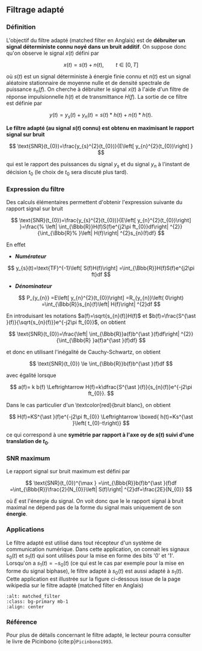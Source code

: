 ## Filtrage adapté

### Définition

L'objectif du filtre adapté (matched filter en Anglais) est de **débruiter un signal déterministe connu noyé dans un bruit additif**. On suppose donc qu'on observe le signal $x(t)$ défini par

$$
x(t)=s(t)+n(t),\qquad t\in \left[ 0,T\right] 
$$

où $s(t)$ est un signal déterministe à énergie finie connu et $n(t)$ est un signal aléatoire stationnaire de moyenne nulle et de densité spectrale de puissance $s_n(f)$. On cherche à débruiter le signal $x(t)$ à l'aide d'un filtre de réponse impulsionnelle $h(t)$ et de transmittance $H(f)$. La sortie de ce filtre est définie par

$$
y(t) =y_{s}(t)+y_{n}(t) =s(t)\ast h(t)+n(t)\ast h(t).
$$

**Le filtre adapté (au signal $s(t)$ connu) est obtenu en maximisant le rapport signal sur bruit**

$$
\text{SNR}(t_{0})=\frac{y_{s}^{2}(t_{0})}{E\left[ y_{n}^{2}(t_{0})\right] } 
$$

qui est le rapport des puissances du signal $y_s$ et du signal $y_n$ à l'instant de décision $t_0$ (le choix de $t_0$ sera discuté plus tard).

### Expression du filtre

Des calculs élémentaires permettent d'obtenir l'expression suivante du rapport signal sur bruit

$$
\text{SNR}(t_{0})=\frac{y_{s}^{2}(t_{0})}{E\left[ y_{n}^{2}(t_{0})\right] }=\frac{%
\left| \int_{\Bbb{R}}H(f)S(f)e^{j2\pi ft_{0}}df\right| ^{2}}{\int_{\Bbb{R}%
}\left| H(f)\right| ^{2}s_{n}(f)df} 
$$

En effet

- ***Numérateur***

$$
y_{s}(t)=\text{TF}^{-1}\left[ S(f)H(f)\right] =\int_{\Bbb{R}}H(f)S(f)e^{j2\pi ft}df
$$

- ***Dénominateur***

$$
P_{y_{n}} =E\left[ y_{n}^{2}(t_{0})\right] =R_{y_{n}}\left( 0\right)  
=\int_{\Bbb{R}}s_{n}(f)\left| H(f)\right| ^{2}df
$$

En introduisant les notations $a(f)=\sqrt{s_{n}(f)}H(f)$ et $b(f)=\frac{S^{\ast }(f)}{\sqrt{s_{n}(f)}}e^{-j2\pi ft_{0}}$, on obtient

$$
\text{SNR}(t_{0})=\frac{\left| \int_{\Bbb{R}}a(f)b^{\ast }(f)df\right| ^{2}}{\int_{\Bbb{R}
}a(f)a^{\ast }(f)df}
$$

et donc en utilisant l'inégalité de Cauchy-Schwartz, on obtient

$$
\text{SNR}(t_{0}) \le \int_{\Bbb{R}}b(f)b^{\ast }(f)df
$$

avec égalité lorsque

$$
a(f)= k b(f) \Leftrightarrow H(f)=k\dfrac{S^{\ast }(f)}{s_{n}(f)}e^{-j2\pi ft_{0}}.
$$

Dans le cas particulier d'un \textcolor{red}{bruit blanc}, on obtient

$$
H(f)=KS^{\ast }(f)e^{-j2\pi ft_{0}}  \Leftrightarrow  \boxed{ h(t)=Ks^{\ast }\left( t_{0}-t\right)}
$$

ce qui correspond à une **symétrie par rapport à l'axe oy de $s(t)$ suivi d'une translation de $t_0$**. 

### SNR maximum

Le rapport signal sur bruit maximum est défini par

$$
\text{SNR}(t_{0})^{\max } =\int_{\Bbb{R}}b(f)b^{\ast }(f)df =\int_{\Bbb{R}}\frac{2}{N_{0}}\left| S(f)\right| ^{2}df=\frac{2E}{N_{0}}
$$

où $E$ est l'énergie du signal. On voit donc que le le rapport signal à bruit maximal ne dépend pas de la forme du signal mais
uniquement de son **énergie**.


### Applications

Le filtre adapté est utilisé dans tout récepteur d'un système de communication numérique. Dans cette application, on connait les signaux $s_0(t)$ et $s_1(t)$ qui sont utilisés pour la mise en forme des bits '0' et '1'. Lorsqu'on a $s_1(t)=-s_0(t)$ (ce qui est le cas par exemple pour la mise en forme du signal biphase), le filtre adapté à $s_0(t)$ est aussi adapté à $s_1(t)$. Cette application est illustrée sur la figure ci-dessous issue de la page wikipedia sur le filtre adapté (matched filter en Anglais)

```{image} matched_filter.png
:alt: matched_filter
:class: bg-primary mb-1
:align: center
```

### Référence

Pour plus de détails concernant le filtre adapté, le lecteur pourra consulter le livre de Picinbono {cite:p}`Picinbono1993`.
